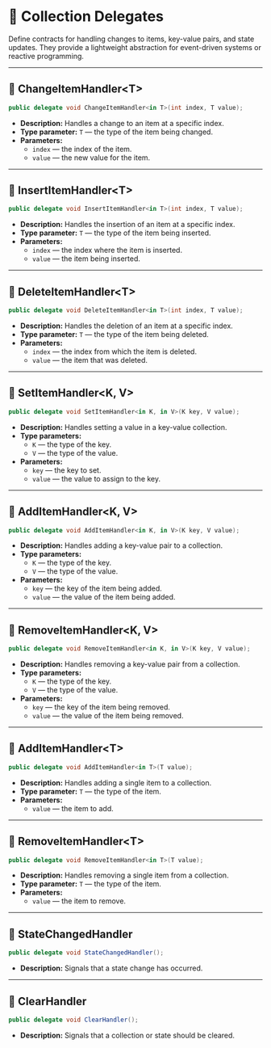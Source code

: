 # 🧩 Collection Delegates

Define contracts for handling changes to items, key-value pairs, and state updates. They provide a lightweight abstraction for event-driven systems or reactive programming.

---

## 🧩 ChangeItemHandler&lt;T&gt;

```csharp
public delegate void ChangeItemHandler<in T>(int index, T value);
```
- **Description:** Handles a change to an item at a specific index.
- **Type parameter:** `T` — the type of the item being changed.
- **Parameters:**
    - `index` — the index of the item.
    - `value` — the new value for the item.
---

## 🧩 InsertItemHandler&lt;T&gt;

```csharp
public delegate void InsertItemHandler<in T>(int index, T value);
```
- **Description:** Handles the insertion of an item at a specific index.
- **Type parameter:** `T` — the type of the item being inserted.
- **Parameters:**
    - `index` — the index where the item is inserted.
    - `value` — the item being inserted.

---

## 🧩 DeleteItemHandler&lt;T&gt;

```csharp
public delegate void DeleteItemHandler<in T>(int index, T value);
```
- **Description:** Handles the deletion of an item at a specific index.
- **Type parameter:** `T` — the type of the item being deleted.
- **Parameters:**
    - `index` — the index from which the item is deleted.
    - `value` — the item that was deleted.

---

## 🧩 SetItemHandler<K, V>

```csharp
public delegate void SetItemHandler<in K, in V>(K key, V value);
```
- **Description:** Handles setting a value in a key-value collection.
- **Type parameters:**
    - `K` — the type of the key.
    - `V` — the type of the value.
- **Parameters:**
    - `key` — the key to set.
    - `value` — the value to assign to the key.

---

## 🧩 AddItemHandler<K, V>

```csharp
public delegate void AddItemHandler<in K, in V>(K key, V value);
```

- **Description:** Handles adding a key-value pair to a collection.
- **Type parameters:**
    - `K` — the type of the key.
    - `V` — the type of the value.
- **Parameters:**
    - `key` — the key of the item being added.
    - `value` — the value of the item being added.

---

## 🧩 RemoveItemHandler<K, V>

```csharp
public delegate void RemoveItemHandler<in K, in V>(K key, V value);
```

- **Description:** Handles removing a key-value pair from a collection.
- **Type parameters:**
    - `K` — the type of the key.
    - `V` — the type of the value.
- **Parameters:**
    - `key` — the key of the item being removed.
    - `value` — the value of the item being removed.

---

## 🧩 AddItemHandler&lt;T&gt;

```csharp
public delegate void AddItemHandler<in T>(T value);
```

- **Description:** Handles adding a single item to a collection.
- **Type parameter:** `T` — the type of the item.
- **Parameters:**
    - `value` — the item to add.

---

## 🧩 RemoveItemHandler&lt;T&gt;

```csharp
public delegate void RemoveItemHandler<in T>(T value);
```

- **Description:** Handles removing a single item from a collection.
- **Type parameter:** `T` — the type of the item.
- **Parameters:**
    - `value` — the item to remove.

---

## 🧩 StateChangedHandler

```csharp
public delegate void StateChangedHandler();
```

- **Description:** Signals that a state change has occurred.

---

## 🧩 ClearHandler

```csharp
public delegate void ClearHandler();
```

- **Description:** Signals that a collection or state should be cleared.
